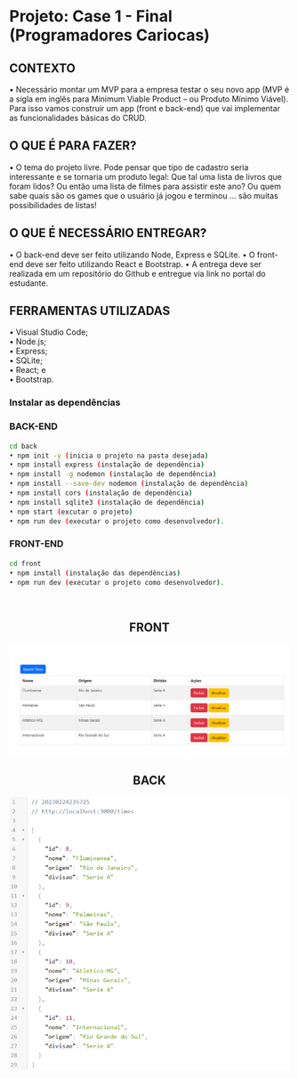 # Projeto: Case 1 - Final (Programadores Cariocas)

<h2>CONTEXTO</h2>

• Necessário montar um MVP para a empresa testar o seu novo app (MVP é a sigla em inglês para Minimum Viable Product – ou Produto Mínimo Viável). Para isso vamos construir um app (front e back-end) que vai implementar as funcionalidades básicas do CRUD.

<h2>O QUE É PARA FAZER?</h2>

• O tema do projeto livre. Pode pensar que tipo de cadastro seria interessante e se tornaria um produto legal: Que tal uma lista de livros que foram lidos? Ou então uma lista de filmes para assistir este ano? Ou quem sabe quais são os games que o usuário já jogou e terminou … são muitas possibilidades de listas!

<h2>O QUE É NECESSÁRIO ENTREGAR?</h2>

• O back-end deve ser feito utilizando Node, Express e SQLite.
• O front-end deve ser feito utilizando React e Bootstrap.
• A entrega deve ser realizada em um repositório do Github e entregue via link no portal do estudante.

<h2>FERRAMENTAS UTILIZADAS</H2>

• Visual Studio Code;<br>
• Node.js;<br>
• Express;<br>
• SQLite;<br>
• React; e<br>
• Bootstrap.<br>

### Instalar as dependências

 <h3>BACK-END</h3>

```bash
cd back
• npm init -y (inicia o projeto na pasta desejada)
• npm install express (instalação de dependência)
• npm install -g nodemon (instalação de dependência)
• npm install --save-dev nodemon (instalação de dependência)
• npm install cors (instalação de dependência)
• npm install sqlite3 (instalação de dependência)
• npm start (excutar o projeto)
• npm run dev (executar o projeto como desenvolvedor).
```


 <h3>FRONT-END</h3>

```bash
cd front
• npm install (instalação das dependências)
• npm run dev (executar o projeto como desenvolvedor).
```
<br>

<h2 align="center">FRONT</H2>

<img src="https://raw.githubusercontent.com/caaiopereira/case-times/main/img/front.PNG" />


<h2 align="center">BACK</H2>
<img src="https://raw.githubusercontent.com/caaiopereira/case-times/main/img/back.PNG" />
